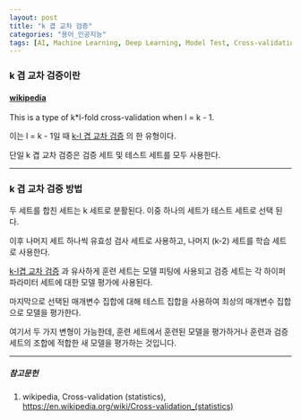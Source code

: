 ```yaml
---
layout: post
title: "k 겹 교차 검증"
categories: "용어_인공지능"
tags: [AI, Machine Learning, Deep Learning, Model Test, Cross-validation]
---
```


### k 겹 교차 검증이란

#### [wikipedia](https://en.wikipedia.org/wiki/Cross-validation_(statistics))

This is a type of k*l-fold cross-validation when l = k - 1.

이는 l = k - 1일 때 [k-l 겹 교차 검증](https://maizer2.github.io/용어_인공지능/2022/02/06/k-l-겹-교차-검증.html) 의 한 유형이다.

단일 k 겹 교차 검증은 검증 세트 및 테스트 세트를 모두 사용한다.

---

### k 겹 교차 검증 방법

두 세트를 합친 세트는 k 세트로 분활된다. 이중 하나의 세트가 테스트 세트로 선택 된다.

이후 나머지 세트 하나씩 유효성 검사 세트로 사용하고, 나머지 (k-2) 세트를 학습 세트로 사용한다.

[k-l겹 교차 검증](https://maizer2.github.io/용어_인공지능/2022/02/06/k-l-겹-교차-검증.html) 과 유사하게 훈련 세트는 모델 피팅에 사용되고 검증 세트는 각 하이퍼파라미터 세트에 대한 모델 평가에 사용된다.

마지막으로 선택된 매개변수 집합에 대해 테스트 집합을 사용하여 최상의 매개변수 집합으로 모델을 평가한다. 

여기서 두 가지 변형이 가능한데, 훈련 세트에서 훈련된 모델을 평가하거나 훈련과 검증 세트의 조합에 적합한 새 모델을 평가하는 것입니다.

---

##### 참고문헌

1) wikipedia, Cross-validation (statistics), https://en.wikipedia.org/wiki/Cross-validation_(statistics)
